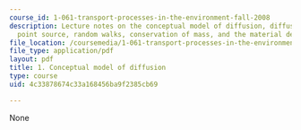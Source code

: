 ```yaml
---
course_id: 1-061-transport-processes-in-the-environment-fall-2008
description: Lecture notes on the conceptual model of diffusion, diffusion from a
  point source, random walks, conservation of mass, and the material derivative.
file_location: /coursemedia/1-061-transport-processes-in-the-environment-fall-2008/4c33878674c33a168456ba9f2385cb69_conserve.pdf
file_type: application/pdf
layout: pdf
title: 1. Conceptual model of diffusion
type: course
uid: 4c33878674c33a168456ba9f2385cb69

---
```

None